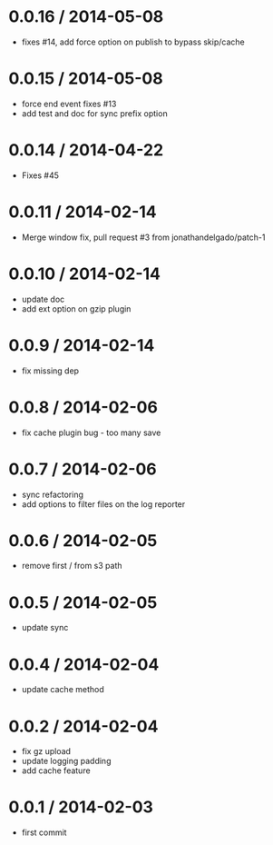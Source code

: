 
0.0.16 / 2014-05-08
==================

 * fixes #14, add force option on publish to bypass skip/cache

0.0.15 / 2014-05-08
==================

 * force end event fixes #13
 * add test and doc for sync prefix option

0.0.14 / 2014-04-22
==================

 * Fixes #45

0.0.11 / 2014-02-14
==================

 * Merge window fix, pull request #3 from jonathandelgado/patch-1

0.0.10 / 2014-02-14
==================

 * update doc
 * add ext option on gzip plugin

0.0.9 / 2014-02-14
==================

 * fix missing dep

0.0.8 / 2014-02-06
==================

 * fix cache plugin bug - too many save

0.0.7 / 2014-02-06
==================

 * sync refactoring
 * add options to filter files on the log reporter

0.0.6 / 2014-02-05
==================

 * remove first / from s3 path

0.0.5 / 2014-02-05
==================

 * update sync

0.0.4 / 2014-02-04
==================

 * update cache method

0.0.2 / 2014-02-04
==================

 * fix gz upload
 * update logging padding
 * add cache feature

0.0.1 / 2014-02-03
==================

 * first commit

